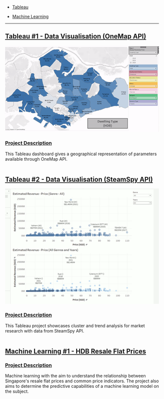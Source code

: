 - [Tableau](#Tableau)

- [Machine Learning](#Machine-Learning)
---

## <a name="Tableau"></a>[Tableau #1 - Data Visualisation (OneMap API)](https://github.com/Ziming-Lin/OneMap-API "GitHub Repo")
![screenshot](https://raw.githubusercontent.com/Ziming-Lin/OneMap-API/main/OneMap.gif)

### <ins> Project Description </ins>

This Tableau dashboard gives a geographical representation of parameters available through OneMap API. 
&nbsp;<br>
&nbsp;<br>
## [Tableau #2 - Data Visualisation (SteamSpy API)](https://github.com/Ziming-Lin/steam-stats-steamspy-api "GitHub Repo")
![screenshot](https://raw.githubusercontent.com/Ziming-Lin/steam-stats-steamspy-api/main/steam-viz.gif)

### <ins> Project Description </ins>

This Tableau project showcases cluster and trend analysis for market research with data from SteamSpy API.
&nbsp;<br>
&nbsp;<br>
## <a name="Machine-Learning"></a>[Machine Learning #1 - HDB Resale Flat Prices](https://github.com/Ziming-Lin/ml-hdb-resale-prices "GitHub Repo")

### <ins> Project Description </ins>

Machine learning with the aim to understand the relationship between Singapore's resale flat prices and common price indicators. The project also aims to determine the predictive capabilities of a machine learning model on the subject.

